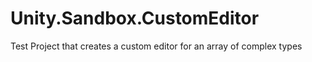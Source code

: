 # Unity.Sandbox.CustomEditor
Test Project that creates a custom editor for an array of complex types
